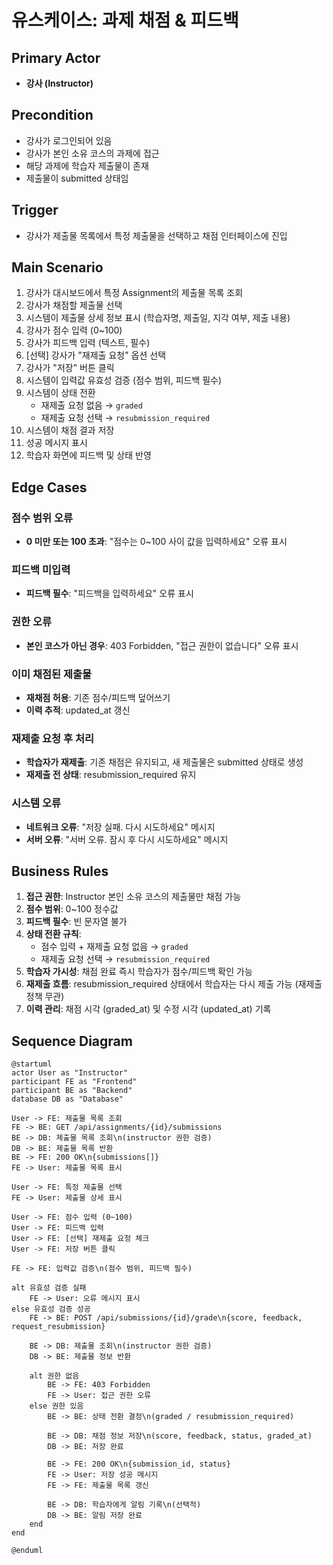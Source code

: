 # 유스케이스: 과제 채점 & 피드백

## Primary Actor
- **강사 (Instructor)**

## Precondition
- 강사가 로그인되어 있음
- 강사가 본인 소유 코스의 과제에 접근
- 해당 과제에 학습자 제출물이 존재
- 제출물이 submitted 상태임

## Trigger
- 강사가 제출물 목록에서 특정 제출물을 선택하고 채점 인터페이스에 진입

## Main Scenario

1. 강사가 대시보드에서 특정 Assignment의 제출물 목록 조회
2. 강사가 채점할 제출물 선택
3. 시스템이 제출물 상세 정보 표시 (학습자명, 제출일, 지각 여부, 제출 내용)
4. 강사가 점수 입력 (0~100)
5. 강사가 피드백 입력 (텍스트, 필수)
6. [선택] 강사가 "재제출 요청" 옵션 선택
7. 강사가 "저장" 버튼 클릭
8. 시스템이 입력값 유효성 검증 (점수 범위, 피드백 필수)
9. 시스템이 상태 전환
   - 재제출 요청 없음 → `graded`
   - 재제출 요청 선택 → `resubmission_required`
10. 시스템이 채점 결과 저장
11. 성공 메시지 표시
12. 학습자 화면에 피드백 및 상태 반영

## Edge Cases

### 점수 범위 오류
- **0 미만 또는 100 초과**: "점수는 0~100 사이 값을 입력하세요" 오류 표시

### 피드백 미입력
- **피드백 필수**: "피드백을 입력하세요" 오류 표시

### 권한 오류
- **본인 코스가 아닌 경우**: 403 Forbidden, "접근 권한이 없습니다" 오류 표시

### 이미 채점된 제출물
- **재채점 허용**: 기존 점수/피드백 덮어쓰기
- **이력 추적**: updated_at 갱신

### 재제출 요청 후 처리
- **학습자가 재제출**: 기존 채점은 유지되고, 새 제출물은 submitted 상태로 생성
- **재제출 전 상태**: resubmission_required 유지

### 시스템 오류
- **네트워크 오류**: "저장 실패. 다시 시도하세요" 메시지
- **서버 오류**: "서버 오류. 잠시 후 다시 시도하세요" 메시지

## Business Rules

1. **접근 권한**: Instructor 본인 소유 코스의 제출물만 채점 가능
2. **점수 범위**: 0~100 정수값
3. **피드백 필수**: 빈 문자열 불가
4. **상태 전환 규칙**:
   - 점수 입력 + 재제출 요청 없음 → `graded`
   - 재제출 요청 선택 → `resubmission_required`
5. **학습자 가시성**: 채점 완료 즉시 학습자가 점수/피드백 확인 가능
6. **재제출 흐름**: resubmission_required 상태에서 학습자는 다시 제출 가능 (재제출 정책 무관)
7. **이력 관리**: 채점 시각 (graded_at) 및 수정 시각 (updated_at) 기록

## Sequence Diagram

```plantuml
@startuml
actor User as "Instructor"
participant FE as "Frontend"
participant BE as "Backend"
database DB as "Database"

User -> FE: 제출물 목록 조회
FE -> BE: GET /api/assignments/{id}/submissions
BE -> DB: 제출물 목록 조회\n(instructor 권한 검증)
DB -> BE: 제출물 목록 반환
BE -> FE: 200 OK\n{submissions[]}
FE -> User: 제출물 목록 표시

User -> FE: 특정 제출물 선택
FE -> User: 제출물 상세 표시

User -> FE: 점수 입력 (0~100)
User -> FE: 피드백 입력
User -> FE: [선택] 재제출 요청 체크
User -> FE: 저장 버튼 클릭

FE -> FE: 입력값 검증\n(점수 범위, 피드백 필수)

alt 유효성 검증 실패
    FE -> User: 오류 메시지 표시
else 유효성 검증 성공
    FE -> BE: POST /api/submissions/{id}/grade\n{score, feedback, request_resubmission}

    BE -> DB: 제출물 조회\n(instructor 권한 검증)
    DB -> BE: 제출물 정보 반환

    alt 권한 없음
        BE -> FE: 403 Forbidden
        FE -> User: 접근 권한 오류
    else 권한 있음
        BE -> BE: 상태 전환 결정\n(graded / resubmission_required)

        BE -> DB: 채점 정보 저장\n(score, feedback, status, graded_at)
        DB -> BE: 저장 완료

        BE -> FE: 200 OK\n{submission_id, status}
        FE -> User: 저장 성공 메시지
        FE -> FE: 제출물 목록 갱신

        BE -> DB: 학습자에게 알림 기록\n(선택적)
        DB -> BE: 알림 저장 완료
    end
end

@enduml
```
